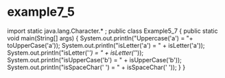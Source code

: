 # example7_5
import static java.lang.Character.* ; public class Example5_7 {
public static void main(String[] args)
{
System.out.println("Uppercase('a') = "+ toUpperCase('a')); System.out.println("isLetter('a') = " + isLetter('a')); System.out.println("isLetter('*') = " + isLetter('*')); System.out.println("isUpperCase('b') = " + isUpperCase('b')); System.out.println("isSpaceChar(' ') = " + isSpaceChar(' '));
}
}

